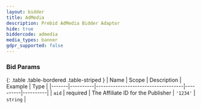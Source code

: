 ```yaml
---
layout: bidder
title: AdMedia
description: Prebid AdMedia Bidder Adaptor
hide: true
biddercode: admedia
media_types: banner
gdpr_supported: false
---
```



### Bid Params

{: .table .table-bordered .table-striped }
| Name  | Scope    | Description                        | Example  | Type     |
|-------|----------|------------------------------------|----------|----------|
| `aid` | required | The Affiliate ID for the Publisher | `'1234'` | `string` |
